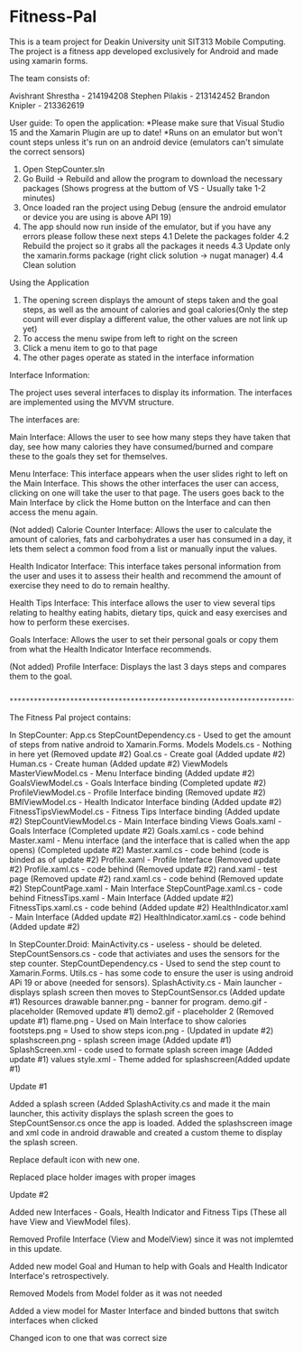 # Fitness-Pal
This is a team project for Deakin University unit SIT313 Mobile Computing. The project is a fitness app developed exclusively for Android and made using xamarin forms.

The team consists of:

Avishrant Shrestha - 214194208
Stephen Pilakis - 213142452
Brandon Knipler - 213362619

User guide:
To open the application:
*Please make sure that Visual Studio 15 and the Xamarin Plugin are up to date!
*Runs on an emulator but won't count steps unless it's run on an android device (emulators can't simulate the correct sensors)
1. Open StepCounter.sln
2. Go Build -> Rebuild and allow the program to download the necessary packages (Shows progress at the buttom of VS - Usually take 1-2 minutes)
3. Once loaded ran the project using Debug (ensure the android emulator or device you are using is above API 19)
4. The app should now run inside of the emulator, but if you have any errors please follow these next steps
    4.1 Delete the packages folder 
    4.2 Rebuild the project so it grabs all the packages it needs 
    4.3 Update only the xamarin.forms package (right click solution -> nugat manager) 
    4.4 Clean solution

Using the Application
1. The opening screen displays the amount of steps taken and the goal steps, as well as the amount of calories and goal calories(Only the step count will ever display a different value, the other values are not link up yet)
2. To access the menu swipe from left to right on the screen
3. Click a menu item to go to that page
4. The other pages operate as stated in the interface information

Interface Information:

The project uses several interfaces to display its information. The interfaces are implemented using the MVVM structure.

The interfaces are:

Main Interface: Allows the user to see how many steps they have taken that day, see how many calories they have consumed/burned and compare these to the goals they set for themselves.

Menu Interface: This interface appears when the user slides right to left on the Main Interface. This shows the other interfaces the user can access, clicking on one will take the user to that page. The users goes back to the Main Interface by click the Home button on the Interface and can then access the menu again.

(Not added) Calorie Counter Interface: Allows the user to calculate the amount of calories, fats and carbohydrates a user has consumed in a day, it lets them select a common food from a list or manually input the values.

Health Indicator Interface: This interface takes personal information from the user and uses it to assess their health and recommend the amount of exercise they need to do to remain healthy.

Health Tips Interface: This interface allows the user to view several tips relating to healthy eating habits, dietary tips, quick and easy exercises and how to perform these exercises.

Goals Interface: Allows the user to set their personal goals or copy them from what the Health Indicator Interface recommends.

(Not added) Profile Interface: Displays the last 3 days steps and compares them to the goal.

                    ******************************************************************************
                    
The Fitness Pal project contains:

In StepCounter:
App.cs
StepCountDependency.cs - Used to get the amount of steps from native android to Xamarin.Forms.
Models
  Models.cs - Nothing in here yet (Removed update #2)
  Goal.cs - Create goal (Added update #2)
  Human.cs - Create human (Added update #2)
ViewModels
  MasterViewModel.cs - Menu Interface binding (Added update #2)
  GoalsViewModel.cs - Goals Interface binding (Completed update #2)
  ProfileViewModel.cs - Profile Interface binding (Removed update #2)
  BMIViewModel.cs - Health Indicator Interface binding (Added update #2)
  FitnessTipsViewModel.cs - Fitness Tips Interface binding (Added update #2)
  StepCountViewModel.cs - Main Interface binding
Views
  Goals.xaml - Goals Interface (Completed update #2)
  Goals.xaml.cs - code behind
  Master.xaml - Menu interface (and the interface that is called when the app opens) (Completed update #2)
  Master.xaml.cs - code behind (code is binded as of update #2)
  Profile.xaml - Profile Interface (Removed update #2)
  Profile.xaml.cs - code behind (Removed update #2)
  rand.xaml - test page (Removed update #2)
  rand.xaml.cs - code behind (Removed update #2)
  StepCountPage.xaml - Main Interface
  StepCountPage.xaml.cs - code behind
  FitnessTips.xaml - Main Interface (Added update #2)
  FitnessTips.xaml.cs - code behind (Added update #2)
  HealthIndicator.xaml - Main Interface (Added update #2)
  HealthIndicator.xaml.cs - code behind (Added update #2)
  
In StepCounter.Droid:
MainActivity.cs - useless - should be deleted.
StepCountSensors.cs - code that activiates and uses the sensors for the step counter.
StepCountDependency.cs - Used to send the step count to Xamarin.Forms.
Utils.cs - has some code to ensure the user is using android APi 19 or above (needed for sensors).
SplashActivity.cs - Main launcher - displays splash screen then moves to StepCountSensor.cs (Added update #1)
Resources
  drawable
  banner.png - banner for program.
  demo.gif - placeholder (Removed update #1)
  demo2.gif - placeholder 2 (Removed update #1)
  flame.png - Used on Main Interface to show calories
  footsteps.png = Used to show steps
  icon.png - (Updated in update #2)
  splashscreen.png - splash screen image (Added update #1)
  SplashScreen.xml - code used to formate splash screen image  (Added update #1)
  values
    style.xml - Theme added for splashscreen(Added update #1)
  
Update #1

Added a splash screen (Added SplashActivity.cs and made it the main launcher, this activity displays the splash screen the goes to StepCountSensor.cs once the app is loaded. Added the splashscreen image and xml code in android drawable and created a custom theme to display the splash screen.

Replace default icon with new one.

Replaced place holder images with proper images

Update #2

Added new Interfaces - Goals, Health Indicator and Fitness Tips (These all have View and ViewModel files).

Removed Profile Interface (View and ModelView) since it was not implemted in this update.

Added new model Goal and Human to help with Goals and Health Indicator Interface's retrospectively.

Removed Models from Model folder as it was not needed

Added a view model for Master Interface and binded buttons that switch interfaces when clicked

Changed icon to one that was correct size

